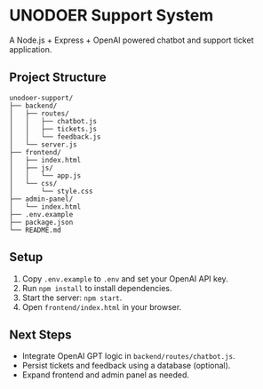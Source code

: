 # UNODOER Support System

A Node.js + Express + OpenAI powered chatbot and support ticket application.

## Project Structure

```
unodoer-support/
├── backend/
│   ├── routes/
│   │   ├── chatbot.js
│   │   ├── tickets.js
│   │   └── feedback.js
│   └── server.js
├── frontend/
│   ├── index.html
│   ├── js/
│   │   └── app.js
│   └── css/
│       └── style.css
├── admin-panel/
│   └── index.html
├── .env.example
├── package.json
└── README.md
```

## Setup

1. Copy `.env.example` to `.env` and set your OpenAI API key.
2. Run `npm install` to install dependencies.
3. Start the server: `npm start`.
4. Open `frontend/index.html` in your browser.

## Next Steps

- Integrate OpenAI GPT logic in `backend/routes/chatbot.js`.
- Persist tickets and feedback using a database (optional).
- Expand frontend and admin panel as needed.

```